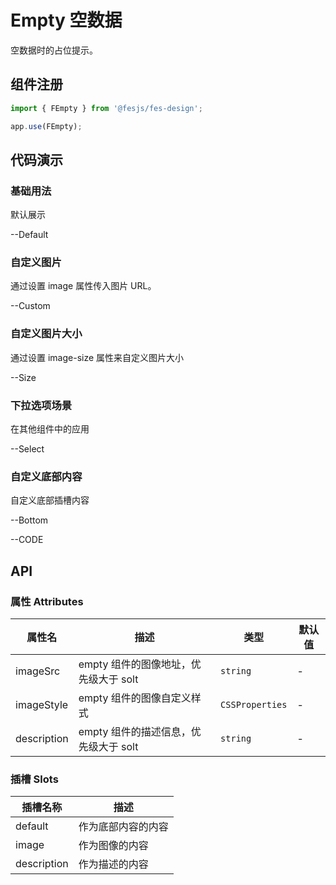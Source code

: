 # Empty 空数据

空数据时的占位提示。

## 组件注册

```js
import { FEmpty } from '@fesjs/fes-design';

app.use(FEmpty);
```

## 代码演示

### 基础用法

默认展示

--Default

### 自定义图片

通过设置 image 属性传入图片 URL。

--Custom

### 自定义图片大小

通过设置 image-size 属性来自定义图片大小

--Size

### 下拉选项场景

在其他组件中的应用

--Select

### 自定义底部内容

自定义底部插槽内容

--Bottom

--CODE

## API

### 属性 Attributes

| 属性名      | 描述                                  | 类型            | 默认值 |
| ----------- | ------------------------------------- | --------------- | ------ |
| imageSrc   | empty 组件的图像地址，优先级大于 solt | `string`        | -      |
| imageStyle | empty 组件的图像自定义样式            | `CSSProperties` | -      |
| description | empty 组件的描述信息，优先级大于 solt | `string`        | -      |

### 插槽 Slots

| 插槽名称    | 描述               |
| ----------- | ------------------ |
| default     | 作为底部内容的内容 |
| image       | 作为图像的内容     |
| description | 作为描述的内容     |
